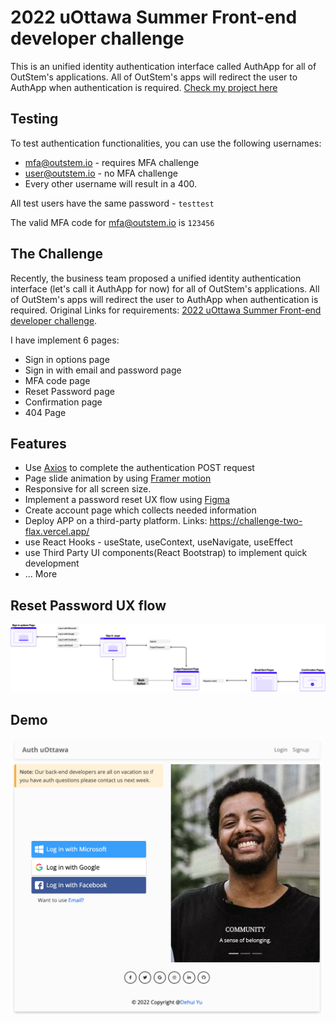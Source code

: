 2022 uOttawa Summer Front-end developer challenge
=
This is an unified identity authentication interface called AuthApp for all of OutStem's applications. All of OutStem's apps will redirect the user to AuthApp when authentication is required. <a href="https://challenge-two-flax.vercel.app/">Check my project here</a>

## Testing
To test authentication functionalities, you can use the following usernames:
- mfa@outstem.io - requires MFA challenge
- user@outstem.io - no MFA challenge
- Every other username will result in a 400.

All test users have the same password - `testtest`

The valid MFA code for mfa@outstem.io is `123456`

## The Challenge
Recently, the business team proposed a unified identity authentication interface (let's call it AuthApp for now) for all of OutStem's applications. All of OutStem's apps will redirect the user to AuthApp when authentication is required. Original Links for requirements: <a href="https://github.com/AES-Outreach/Full-Time-Interview-Summer-2022">2022 uOttawa Summer Front-end developer challenge</a>.

I have implement 6 pages:
- Sign in options page
- Sign in with email and password page
- MFA code page
- Reset Password page
- Confirmation page
- 404 Page

## Features
- Use <a href="https://github.com/axios/axios">Axios<a/> to complete the authentication POST request
- Page slide animation by using <a href="https://www.framer.com/motion/">Framer motion</a>
- Responsive for all screen size.
- Implement a password reset UX flow using <a href="https://www.figma.com/file/x76a9fiNXeYeiO0vgvjHsA/User-reset-Password?node-id=1%3A319">Figma</a>
- Create account page which collects needed information
- Deploy APP on a third-party platform. Links: https://challenge-two-flax.vercel.app/
- use React Hooks - useState, useContext, useNavigate, useEffect
- use Third Party UI components(React Bootstrap) to implement quick development
- ... More

## Reset Password UX flow
<img src="https://github.com/Dwightu/uOttawa-Challenge/blob/master/UX%20flow.png" width="1000px">
  
## Demo
<img src="https://github.com/Dwightu/uOttawa-Challenge/blob/master/demo1.png" width="500px">
